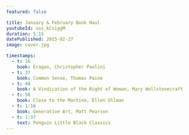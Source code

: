 ```yaml
---
featured: false

title: January & February Book Haul
youtubeId: uxs_kCsiggM
duration: 5:15
datePublished: 2015-02-27
image: cover.jpg

timestamps:
  - t: 16
    book: Eragon, Christopher Paolini
  - t: 37
    book: Common Sense, Thomas Paine
  - t: 48
    book: A Vindication of the Right of Woman, Mary Wollstonecraft
  - t: 58
    book: Close to the Machine, Ellen Ullman
  - t: 1:16
    book: Generative Art, Matt Pearson
  - t: 1:37
    text: Penguin Little Black Classics
---
```

